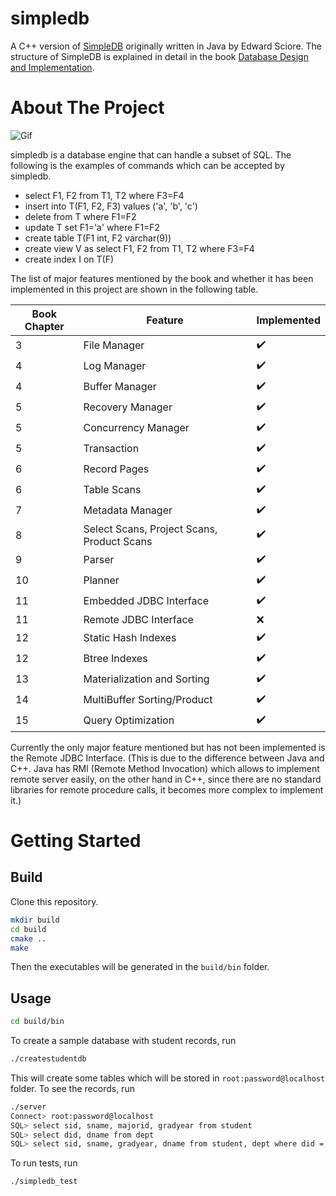 # simpledb

A C++ version of [SimpleDB](http://www.cs.bc.edu/~sciore/simpledb/) originally written in Java by Edward Sciore. The structure of SimpleDB is explained in detail in the book [Database Design and Implementation](https://www.springer.com/gp/book/9783030338350).

# About The Project

![Gif](https://raw.github.com/wiki/wattlebirdaz/simpledb/movies/sample.gif) 

simpledb is a database engine that can handle a subset of SQL.
The following is the examples of commands which can be accepted by simpledb.

- select F1, F2 from T1, T2 where F3=F4
- insert into T(F1, F2, F3) values ('a', 'b', 'c')
- delete from T where F1=F2
- update T set F1='a' where F1=F2
- create table T(F1 int, F2 varchar(9))
- create view V as select F1, F2 from T1, T2 where F3=F4
- create index I on T(F)

The list of major features mentioned by the book and whether it has been implemented in this project are shown in the following table.

| Book Chapter | Feature                                    | Implemented        |
|--------------|--------------------------------------------|--------------------|
| 3            | File Manager                               | :heavy_check_mark: |
| 4            | Log Manager                                | :heavy_check_mark: |
| 4            | Buffer Manager                             | :heavy_check_mark: |
| 5            | Recovery Manager                           | :heavy_check_mark: |
| 5            | Concurrency Manager                        | :heavy_check_mark: |
| 5            | Transaction                                | :heavy_check_mark: |
| 6            | Record Pages                               | :heavy_check_mark: |
| 6            | Table Scans                                | :heavy_check_mark: |
| 7            | Metadata Manager                           | :heavy_check_mark: |
| 8            | Select Scans, Project Scans, Product Scans | :heavy_check_mark: |
| 9            | Parser                                     | :heavy_check_mark: |
| 10           | Planner                                    | :heavy_check_mark: |
| 11           | Embedded JDBC Interface                    | :heavy_check_mark: |
| 11           | Remote JDBC Interface                      | :x:                |
| 12           | Static Hash Indexes                        | :heavy_check_mark: |
| 12           | Btree Indexes                              | :heavy_check_mark: |
| 13           | Materialization and Sorting                | :heavy_check_mark: |
| 14           | MultiBuffer Sorting/Product                | :heavy_check_mark: |
| 15           | Query Optimization                         | :heavy_check_mark: |

Currently the only major feature mentioned but has not been implemented is the Remote JDBC Interface. (This is due to the difference between Java and C++. Java has RMI (Remote Method Invocation) which allows to implement remote server easily, on the other hand in C++, since there are no standard libraries for remote procedure calls, it becomes more complex to implement it.)

# Getting Started

## Build
Clone this repository.

```sh
mkdir build
cd build
cmake ..
make
```

Then the executables will be generated in the `build/bin` folder.

## Usage

```sh
cd build/bin
```

To create a sample database with student records, run

```sh
./createstudentdb
```

This will create some tables which will be stored in `root:password@localhost` folder. To see the records, run

```sh
./server
Connect> root:password@localhost
SQL> select sid, sname, majorid, gradyear from student
SQL> select did, dname from dept
SQL> select sid, sname, gradyear, dname from student, dept where did = majorid
```

To run tests, run

```sh
./simpledb_test
```









